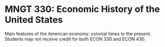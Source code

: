 # MNGT 330: Economic History of the United States

Main features of the American economy: colonial times to the present. Students may not receive credit for both ECON 330 and ECON 430.